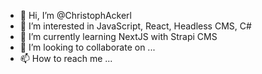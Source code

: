 - 👋 Hi, I’m @ChristophAckerl
- 👀 I’m interested in JavaScript, React, Headless CMS, C#
- 🌱 I’m currently learning NextJS with Strapi CMS
- 💞️ I’m looking to collaborate on ...
- 📫 How to reach me ...

<!---
ChristophAckerl/ChristophAckerl is a ✨ special ✨ repository because its `README.md` (this file) appears on your GitHub profile.
You can click the Preview link to take a look at your changes.
--->

